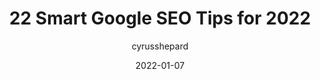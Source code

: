 ---
author: cyrusshepard
date: 2022-01-07
publisher: moz
tags:
  - seo
target_url: https://moz.com/blog/smart-google-seo-tips-2022
title: 22 Smart Google SEO Tips for 2022
---